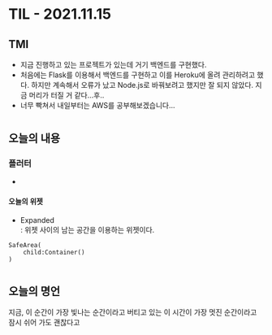 # TIL - 2021.11.15
## TMI
- 지금 진행하고 있는 프로젝트가 있는데 거기 백엔드를 구현했다.
- 처음에는 Flask를 이용해서 백엔드를 구현하고 이를 Heroku에 올려 관리하려고 했다. 하지만 계속해서 오류가 났고 Node.js로 바꿔보려고 했지만 잘 되지 않았다. 지금 머리가 터질 거 같다...후..
- 너무 빡쳐서 내일부터는 AWS를 공부해보겠습니다...

#

## 오늘의 내용
### 플러터
- 

#### 오늘의 위젯
- Expanded  
: 위젯 사이의 남는 공간을 이용하는 위젯이다. 
```
SafeArea(
    child:Container()
)
```






#

## 오늘의 명언
지금, 이 순간이 가장 빛나는 순간이라고 버티고 있는 이 시간이 가장 멋진 순간이라고 잠시 쉬어 가도 괜찮다고

